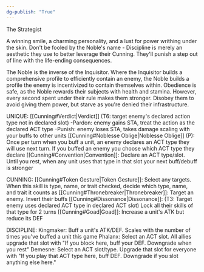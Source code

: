 ```yaml
---
dg-publish: "True"
---
```

 
The Strategist

A winning smile, a charming personality, and a lust for power writhing under the skin. Don't be fooled by the Noble's name - Discipline is merely an aesthetic they use to better leverage their Cunning. They'll punish a step out of line with the life-ending consequences.

The Noble is the inverse of the Inquisitor. Where the Inquisitor builds a comprehensive profile to efficiently contain an enemy, the Noble builds a profile the enemy is incentivized to contain themselves within. Obedience is safe, as the Noble rewards their subjects with health and stamina. However, every second spent under their rule makes them stronger. Disobey them to avoid giving them power, but starve as you're denied their infrastructure.

UNIQUE:
[[Cunning#Verdict|Verdict]] (T6: target enemy's declared action type not in declared slot) 
-Pardon: enemy gains STA, treat the action as the declared ACT type
-Punish: enemy loses STA, takes damage scaling with your buffs to other units
[[Cunning#Noblesse Oblige|Noblesse Oblige]] (P): Once per turn when you buff a unit, an enemy declares an ACT type they will use next turn. If you buffed an enemy you choose which ACT type they declare
[[Cunning#Convention|Convention]]: Declare an ACT type/slot. Until you rest, when any unit uses that type in that slot your next buff/debuff is stronger

CUNNING:
[[Cunning#Token Gesture|Token Gesture]]: Select any targets. When this skill is type, name, or trait checked, decide which type, name, and trait it counts as
[[Cunning#Thronebreaker|Thronebreaker]]: Target an enemy. Invert their buffs
[[Cunning#Dissonance|Dissonance]]: (T3: Target enemy uses declared ACT type in declared ACT slot) Lock all their skills of that type for 2 turns
[[Cunning#Goad|Goad]]: Increase a unit's ATK but reduce its DEF

DISCIPLINE:
Kingmaker: Buff a unit's ATK/DEF. Scales with the number of times you've buffed a unit this game
Phalanx: Select an ACT slot. All allies upgrade that slot with "If you block here, buff your DEF. Downgrade when you rest"
Demesne: Select an ACT slot/type. Upgrade that slot for everyone with "If you play that ACT type here, buff DEF. Downgrade if you slot anything else here."